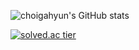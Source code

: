 
![choigahyun's GitHub stats](https://github-readme-stats.vercel.app/api?username=choigahyun&theme=tokyonight&show_icons=true)

[![solved.ac tier](http://mazassumnida.wtf/api/generate_badge?boj=choihyunb05)](https://solved.ac/choihyunb05/)
